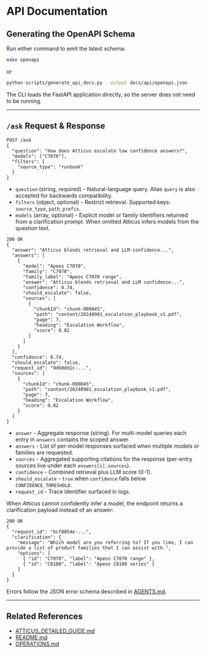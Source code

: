 # API Documentation

## Generating the OpenAPI Schema

Run either command to emit the latest schema:

```bash
make openapi
```

or

```bash
python scripts/generate_api_docs.py --output docs/api/openapi.json
```

The CLI loads the FastAPI application directly, so the server does not need to be running.

---

## `/ask` Request & Response

```jsonc
POST /ask
{
  "question": "How does Atticus escalate low confidence answers?",
  "models": ["C7070"],
  "filters": {
    "source_type": "runbook"
  }
}
```

- `question` (string, required) - Natural-language query. Alias `query` is also accepted for backwards compatibility.
- `filters` (object, optional) - Restrict retrieval. Supported keys: `source_type`, `path_prefix`.
- `models` (array, optional) - Explicit model or family identifiers returned from a clarification prompt. When omitted Atticus infers models from the question text.

```jsonc
200 OK
{
  "answer": "Atticus blends retrieval and LLM confidence...",
  "answers": [
    {
      "model": "Apeos C7070",
      "family": "C7070",
      "family_label": "Apeos C7070 range",
      "answer": "Atticus blends retrieval and LLM confidence...",
      "confidence": 0.74,
      "should_escalate": false,
      "sources": [
        {
          "chunkId": "chunk-000045",
          "path": "content/20240901_escalation_playbook_v1.pdf",
          "page": 7,
          "heading": "Escalation Workflow",
          "score": 0.82
        }
      ]
    }
  ],
  "confidence": 0.74,
  "should_escalate": false,
  "request_id": "9db0dd1c-...",
  "sources": [
    {
      "chunkId": "chunk-000045",
      "path": "content/20240901_escalation_playbook_v1.pdf",
      "page": 7,
      "heading": "Escalation Workflow",
      "score": 0.82
    }
  ]
}
```

- `answer` - Aggregate response (string). For multi-model queries each entry in `answers` contains the scoped answer.
- `answers` - List of per-model responses surfaced when multiple models or families are requested.
- `sources` - Aggregated supporting citations for the response (per-entry sources live under each `answers[i].sources`).
- `confidence` - Combined retrieval plus LLM score (0-1).
- `should_escalate` - `true` when `confidence` falls below `CONFIDENCE_THRESHOLD`.
- `request_id` - Trace identifier surfaced in logs.

When Atticus cannot confidently infer a model, the endpoint returns a clarification payload instead of an answer:

```jsonc
200 OK
{
  "request_id": "bcf8854e-...",
  "clarification": {
    "message": "Which model are you referring to? If you like, I can provide a list of product families that I can assist with.",
    "options": [
      { "id": "C7070", "label": "Apeos C7070 range" },
      { "id": "C8180", "label": "Apeos C8180 series" }
    ]
  }
}
```

Errors follow the JSON error schema described in [AGENTS.md](../AGENTS.md#error-handling).

---

## Related References

- [ATTICUS_DETAILED_GUIDE.md](../ATTICUS_DETAILED_GUIDE.md)
- [README.md](../README.md)
- [OPERATIONS.md](../OPERATIONS.md)
